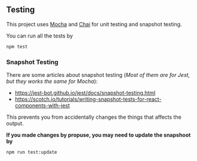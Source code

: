## Testing

This project uses [Mocha](https://mochajs.org/) and [Chai](https://www.chaijs.com/) for unit testing and snapshot testing.

You can run all the tests by

```bash
npm test
```

### Snapshot Testing

There are some articles about snapshot testing (*Most of them are for Jest, but they works the same for Mocha*):
 - https://jest-bot.github.io/jest/docs/snapshot-testing.html
 - https://scotch.io/tutorials/writing-snapshot-tests-for-react-components-with-jest

This prevents you from accidentally changes the things that affects the output.

**If you made changes by propuse, you may need to update the snapshoot by**

```bash
npm run test:update
```